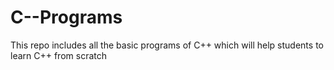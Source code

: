 # C--Programs
This repo includes all the basic programs of C++ which will help students to learn C++ from scratch

